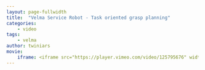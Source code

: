 ```yaml
---
layout: page-fullwidth
title:  "Velma Service Robot - Task oriented grasp planning"
categories:
    - video
tags:
    - velma
author: twiniars
movie:
    iframe: <iframe src="https://player.vimeo.com/video/125795676" width="100%" frameborder="0" webkitallowfullscreen mozallowfullscreen allowfullscreen></iframe>
---
```


